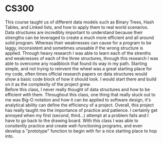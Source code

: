 # CS300 <br />
This course taught us of different data models such as Binary Trees, Hash Tables, and Linked lists, and how to apply them to real world scenarios. Data structures are incredibly important to understand because their strengths can be leveraged to create a much more efficient and all around solid program. Whereas their weaknesses can cause for a program to be laggy, inconsistent and sometimes unusable if the wrong structure is applied. Through heavy research I was able to learn each of the strenths and weaknesses of each of the three structures, through this research I was able to overcome any roadblock that found its way in my path. Starting simple, and not trying to reinvent the wheel was a great starting place for my code, often times official research papers on data structures would show a basic code block of how it should look. I would start there and build on it as the complexity of the project grew. <br />
Before this class, I never really thought of data structures and how to be efficient with them. Throughout this class, one thing that really stuck out to me was Big-O notation and how it can be applied to software design, it's analytical ability can define the efficiency of a project. Overall, this project has really taught me the importance of practice and patience. I certainly get annoyed when my first (second, third...) attempt at a problem fails and I have to go back to the drawing board. With this class I was able to consitently practice and create well-functioning programs, and even develop a "prototype" function to begin with for a nice starting place to hop into. 
